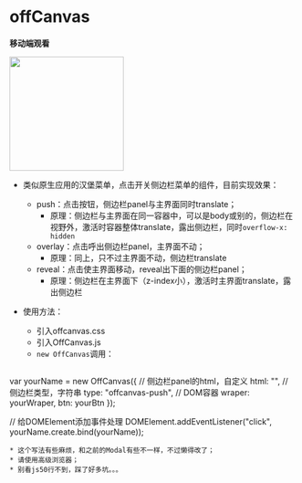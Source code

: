 
# offCanvas

**移动端观看**

<img width="200" height="200" src="img/code.png">


* 类似原生应用的汉堡菜单，点击开关侧边栏菜单的组件，目前实现效果：
	* push：点击按钮，侧边栏panel与主界面同时translate；
		* 原理：侧边栏与主界面在同一容器中，可以是body或别的，侧边栏在视野外，激活时容器整体translate，露出侧边栏，同时`overflow-x: hidden`
	* overlay：点击呼出侧边栏panel，主界面不动；
		* 原理：同上，只不过主界面不动，侧边栏translate
	* reveal：点击使主界面移动，reveal出下面的侧边栏panel；
		* 原理：侧边栏在主界面下（z-index小），激活时主界面translate，露出侧边栏

* 使用方法：
	* 引入offcanvas.css
	* 引入OffCanvas.js
	* `new OffCanvas`调用：
	```
var yourName = new OffCanvas({
		// 侧边栏panel的html，自定义
		html: "",
		// 侧边栏类型，字符串
		type: "offcanvas-push",
		// DOM容器
		wraper: yourWraper,
		btn: yourBtn
	});

// 给DOMElement添加事件处理
DOMElement.addEventListener("click", yourName.create.bind(yourName));
```
* 这个写法有些麻烦，和之前的Modal有些不一样，不过懒得改了；
* 请使用高级浏览器；
* 别看js50行不到，踩了好多坑。。。
